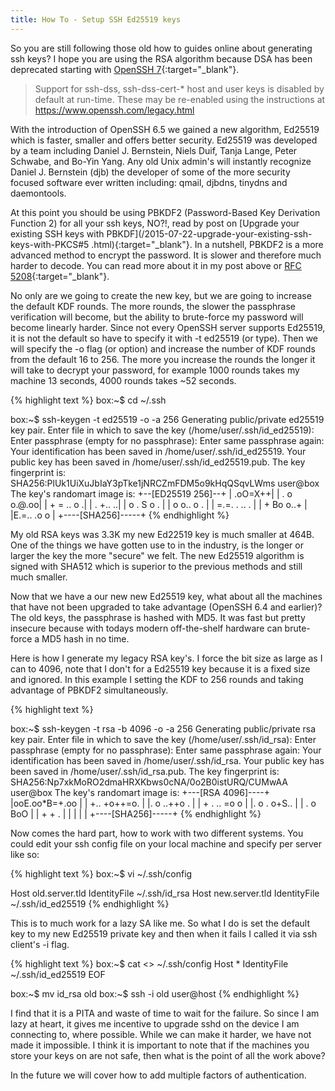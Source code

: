 ```yaml
---
title: How To - Setup SSH Ed25519 keys
---
```


So you are still following those old how to guides online about generating ssh keys? I hope you are using the RSA algorithm because DSA has been deprecated starting with [OpenSSH 7](https://www.openssh.com/txt/release-7.0){:target="_blank"}.

>Support for ssh-dss, ssh-dss-cert-* host and user keys is disabled by default at run-time. These may be re-enabled using the instructions at https://www.openssh.com/legacy.html

With the introduction of OpenSSH 6.5 we gained a new algorithm, Ed25519 which is faster, smaller and offers better security. Ed25519 was developed by a team including Daniel J. Bernstein, Niels Duif, Tanja Lange, Peter Schwabe, and Bo-Yin Yang. Any old Unix admin's will instantly recognize Daniel J. Bernstein (djb) the developer of some of the more security focused software ever written including: qmail, djbdns, tinydns and daemontools.

At this point you should be using PBKDF2 (Password-Based Key Derivation Function 2) for all your ssh keys, NO?!, read by post on [Upgrade your existing SSH keys with PBKDF](/2015-07-22-upgrade-your-existing-ssh-keys-with-PKCS#5
.html){:target="_blank"}. In a nutshell, PBKDF2 is a more advanced method to encrypt the password. It is slower and therefore much harder to decode. You can read more about it in my post above or [RFC 5208](https://tools.ietf.org/html/rfc2898#section-5.2){:target="_blank"}.

No only are we going to create the new key, but we are going to increase the default KDF rounds. The more rounds, the slower the passphrase verification will become, but the ability to brute-force my password will become linearly harder. Since not every OpenSSH server supports Ed25519, it is not the default so have to specify it with -t ed25519 (or type). Then we will specify the -o flag (or option) and increase the number of KDF rounds from the default 16 to 256. The more you increase the rounds the longer it will take to decrypt your password, for example 1000 rounds takes my machine 13 seconds, 4000 rounds takes ~52 seconds.

{% highlight text %}
box:~$ cd ~/.ssh

box:~$ ssh-keygen -t ed25519 -o -a 256
Generating public/private ed25519 key pair.
Enter file in which to save the key (/home/user/.ssh/id_ed25519):
Enter passphrase (empty for no passphrase):
Enter same passphrase again:
Your identification has been saved in /home/user/.ssh/id_ed25519.
Your public key has been saved in /home/user/.ssh/id_ed25519.pub.
The key fingerprint is:
SHA256:PlUk1UiXuJbIaY3pTke1jNRCZmFDM5o9kHqQSqvLWms user@box
The key's randomart image is:
+--[ED25519 256]--+
|          .oO=X++|
|      . o  o.@.oo|
|       + = .. o .|
|      . +..    ..|
|  o  .  S o    . |
| o o..     o  .  |
|  =.=.    . .. . |
| + Bo      o..+  |
|E.=..      .o  o |
+----[SHA256]-----+
{% endhighlight %}

My old RSA keys was 3.3K my new Ed22519 key is much smaller at 464B. One of the things we have gotten use to in the industry, is the longer or larger the key the more "secure" we felt. The new Ed25519 algorithm is signed with SHA512 which is superior to the previous methods and still much smaller.

Now that we have a our new new Ed25519 key, what about all the machines that have not been upgraded to take advantage (OpenSSH 6.4 and earlier)? The old keys, the passphrase is hashed with MD5. It was fast but pretty insecure because with todays modern off-the-shelf hardware can brute-force a MD5 hash in no time.

Here is how I generate my legacy RSA key's. I force the bit size as large as I can to 4096, note that I don't for a Ed25519 key because it is a fixed size and ignored. In this example I setting the KDF to 256 rounds and taking advantage of PBKDF2 simultaneously.

{% highlight text %}

box:~$ ssh-keygen -t rsa -b 4096 -o -a 256
Generating public/private rsa key pair.
Enter file in which to save the key (/home/user/.ssh/id_rsa):
Enter passphrase (empty for no passphrase):
Enter same passphrase again:
Your identification has been saved in /home/user/.ssh/id_rsa.
Your public key has been saved in /home/user/.ssh/id_rsa.pub.
The key fingerprint is:
SHA256:Np7xkMoRO2dmaHRXKbws0cNA/0o2B0istURQ/CUMwAA user@box
The key's randomart image is:
+---[RSA 4096]----+
|ooE.oo*B=+.oo    |
| +.. +o++=o.     |
|. o   ..++o .    |
| + . .. =o o     |
|. o . o+S..      |
|   . o BoO       |
|      + + .      |
|                 |
|                 |
+----[SHA256]-----+
{% endhighlight %}

Now comes the hard part, how to work with two different systems. You could edit your ssh config file on your local machine and specify per server like so:

{% highlight text %}
box:~$ vi ~/.ssh/config

Host old.server.tld
  IdentityFile ~/.ssh/id_rsa
Host new.server.tld
  IdentityFile ~/.ssh/id_ed25519
{% endhighlight %}

This is to much work for a lazy SA like me. So what I do is set the default key to my new Ed25519 private key and then when it fails I called it via ssh client's -i flag.

{% highlight text %}
box:~$ cat <<EOF >> ~/.ssh/config
Host *
        IdentityFile ~/.ssh/id_ed25519
EOF

box:~$ mv id_rsa old
box:~$ ssh -i old user@host
{% endhighlight %}

I find that it is a PITA and waste of time to wait for the failure. So since I am lazy at heart, it gives me incentive to upgrade sshd on the device I am connecting to, where possible. While we can make it harder, we have not made it impossible. I think it is important to note that if the machines you store your keys on are not safe, then what is the point of all the work above?

In the future we will cover how to add multiple factors of authentication.
